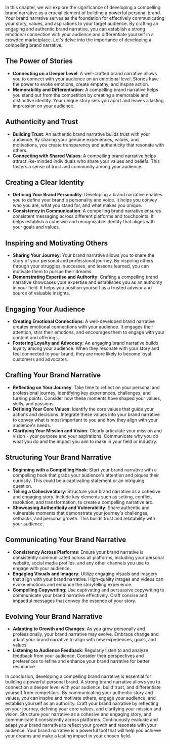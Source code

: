 
In this chapter, we will explore the significance of developing a compelling brand narrative as a crucial element of building a powerful personal brand. Your brand narrative serves as the foundation for effectively communicating your story, values, and aspirations to your target audience. By crafting an engaging and authentic brand narrative, you can establish a strong emotional connection with your audience and differentiate yourself in a crowded marketplace. Let's delve into the importance of developing a compelling brand narrative.

The Power of Stories
--------------------

* **Connecting on a Deeper Level**: A well-crafted brand narrative allows you to connect with your audience on an emotional level. Stories have the power to evoke emotions, create empathy, and inspire action.
* **Memorability and Differentiation**: A compelling brand narrative helps you stand out from the competition by creating a memorable and distinctive identity. Your unique story sets you apart and leaves a lasting impression on your audience.

Authenticity and Trust
----------------------

* **Building Trust**: An authentic brand narrative builds trust with your audience. By sharing your genuine experiences, values, and motivations, you create transparency and authenticity that resonate with others.
* **Connecting with Shared Values**: A compelling brand narrative helps attract like-minded individuals who share your values and beliefs. This fosters a sense of trust and community among your audience.

Creating a Clear Identity
-------------------------

* **Defining Your Brand Personality**: Developing a brand narrative enables you to define your brand's personality and voice. It helps you convey who you are, what you stand for, and what makes you unique.
* **Consistency in Communication**: A compelling brand narrative ensures consistent messaging across different platforms and touchpoints. It helps establish a cohesive and recognizable identity that aligns with your goals and values.

Inspiring and Motivating Others
-------------------------------

* **Sharing Your Journey**: Your brand narrative allows you to share the story of your personal and professional journey. By inspiring others through your struggles, successes, and lessons learned, you can motivate them to pursue their dreams.
* **Demonstrating Expertise and Authority**: Crafting a compelling brand narrative showcases your expertise and establishes you as an authority in your field. It helps you position yourself as a trusted advisor and source of valuable insights.

Engaging Your Audience
----------------------

* **Creating Emotional Connections**: A well-developed brand narrative creates emotional connections with your audience. It engages their attention, stirs their emotions, and encourages them to engage with your content and offerings.
* **Fostering Loyalty and Advocacy**: An engaging brand narrative builds loyalty among your audience. When they resonate with your story and feel connected to your brand, they are more likely to become loyal customers and advocates.

Crafting Your Brand Narrative
-----------------------------

* **Reflecting on Your Journey**: Take time to reflect on your personal and professional journey, identifying key experiences, challenges, and turning points. Consider how these moments have shaped your values, skills, and passions.
* **Defining Your Core Values**: Identify the core values that guide your actions and decisions. Integrate these values into your brand narrative to convey what is most important to you and how they align with your audience's needs.
* **Clarifying Your Mission and Vision**: Clearly articulate your mission and vision - your purpose and your aspirations. Communicate why you do what you do and the impact you aim to make in your field or industry.

Structuring Your Brand Narrative
--------------------------------

* **Beginning with a Compelling Hook**: Start your brand narrative with a compelling hook that grabs your audience's attention and piques their curiosity. This could be a captivating statement or an intriguing question.
* **Telling a Cohesive Story**: Structure your brand narrative as a cohesive and engaging story. Include key elements such as setting, conflict, resolution, and transformation, to create a compelling narrative arc.
* **Showcasing Authenticity and Vulnerability**: Share authentic and vulnerable moments that demonstrate your journey's challenges, setbacks, and personal growth. This builds trust and relatability with your audience.

Communicating Your Brand Narrative
----------------------------------

* **Consistency Across Platforms**: Ensure your brand narrative is consistently communicated across all platforms, including your personal website, social media profiles, and any other channels you use to engage with your audience.
* **Engaging Visuals and Imagery**: Utilize engaging visuals and imagery that align with your brand narrative. High-quality images and videos can evoke emotions and enhance the storytelling experience.
* **Compelling Copywriting**: Use captivating and persuasive copywriting to communicate your brand narrative effectively. Craft concise and impactful messages that convey the essence of your story.

Evolving Your Brand Narrative
-----------------------------

* **Adapting to Growth and Changes**: As you grow personally and professionally, your brand narrative may evolve. Embrace change and adapt your brand narrative to align with new experiences, goals, and values.
* **Listening to Audience Feedback**: Regularly listen to and analyze feedback from your audience. Consider their perspectives and preferences to refine and enhance your brand narrative for better resonance.

In conclusion, developing a compelling brand narrative is essential for building a powerful personal brand. A strong brand narrative allows you to connect on a deeper level with your audience, build trust, and differentiate yourself from competitors. By communicating your authentic story and values, you can inspire and motivate others, engage your audience, and establish yourself as an authority. Craft your brand narrative by reflecting on your journey, defining your core values, and clarifying your mission and vision. Structure your narrative as a cohesive and engaging story, and communicate it consistently across platforms. Continuously evaluate and adapt your brand narrative to reflect your growth and resonate with your audience. Your brand narrative is a powerful tool that will help you achieve your dreams and make a lasting impact in your chosen field.
